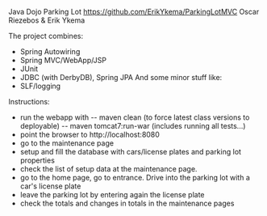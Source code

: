 Java Dojo Parking Lot
https://github.com/ErikYkema/ParkingLotMVC
Oscar Riezebos & Erik Ykema

The project combines:
 - Spring Autowiring
 - Spring MVC/WebApp/JSP
 - JUnit
 - JDBC (with DerbyDB), Spring JPA
And some minor stuff like:
- SLF/logging
 
  
Instructions:
- run the webapp with 
-- maven clean (to force latest class versions to deployable)
-- maven tomcat7:run-war (includes running all tests...)
- point the browser to http://localhost:8080
- go to the maintenance page
- setup and fill the database with cars/license plates and parking lot properties
- check the list of setup data at the maintenance page.
- go to the home page, go to entrance. Drive into the parking lot with a car's license plate
- leave the parking lot by entering again the license plate
- check the totals and changes in totals in the maintenance pages


